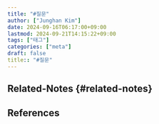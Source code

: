 ```yaml
---
title: "#질문"
author: ["Junghan Kim"]
date: 2024-09-16T06:17:00+09:00
lastmod: 2024-09-21T14:15:22+09:00
tags: ["태그"]
categories: ["meta"]
draft: false
title:: "#질문"
---
```


<!--more-->


## Related-Notes {#related-notes}

## References

<style>.csl-entry{text-indent: -1.5em; margin-left: 1.5em;}</style><div class="csl-bib-body">
</div>
